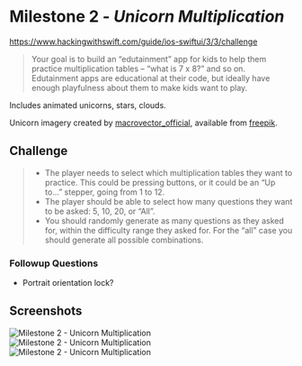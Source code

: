 # Milestone 2 - *Unicorn Multiplication*
https://www.hackingwithswift.com/guide/ios-swiftui/3/3/challenge

> Your goal is to build an “edutainment” app for kids to help them practice multiplication tables – “what is 7 x 8?” and so on. Edutainment apps are educational at their code, but ideally have enough playfulness about them to make kids want to play.

Includes animated unicorns, stars, clouds.

Unicorn imagery created by [macrovector_official](https://www.freepik.com/macrovector-official), available from [freepik](https://www.freepik.com/free-vector/cute-unicorn-fairy-elements-colorful-doodle-set_10479097.htm).

## Challenge

  >- The player needs to select which multiplication tables they want to practice. This could be pressing buttons, or it could be an “Up to…” stepper, going from 1 to 12.
  >- The player should be able to select how many questions they want to be asked: 5, 10, 20, or “All”.
  >- You should randomly generate as many questions as they asked for, within the difficulty range they asked for. For the “all” case you should generate all possible combinations.

### Followup Questions

- Portrait orientation lock?

## Screenshots

![Milestone 2 - Unicorn Multiplication](https://github.com/solitaryewe/100-Days-of-SwiftUI/blob/main/Milestone-02/Screenshots/Milestone2a-large.png)
![Milestone 2 - Unicorn Multiplication](https://github.com/solitaryewe/100-Days-of-SwiftUI/blob/main/Milestone-02/Screenshots/Milestone2b-large.png)
![Milestone 2 - Unicorn Multiplication](https://github.com/solitaryewe/100-Days-of-SwiftUI/blob/main/Milestone-02/Screenshots/Milestone2c-large.png)
